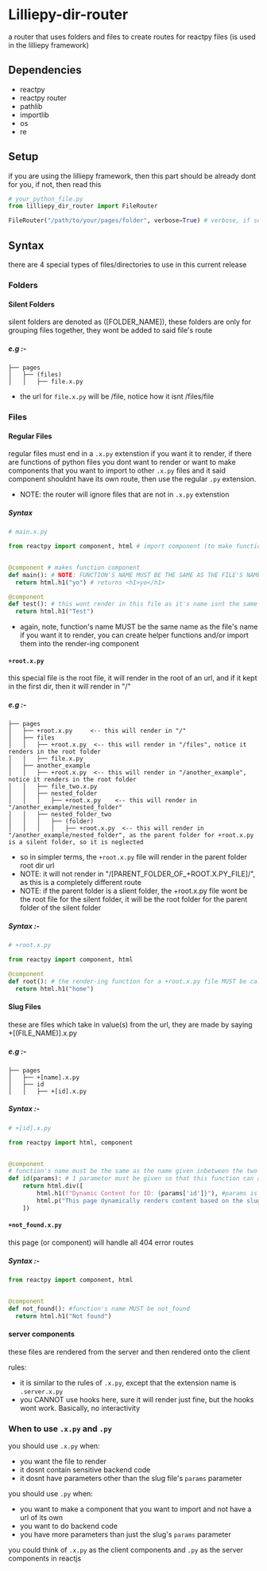 # Lilliepy-dir-router
a router that uses folders and files to create routes for reactpy files (is used in the lilliepy framework)

## Dependencies
* reactpy
* reactpy router
* pathlib
* importlib
* os
* re

## Setup
if you are using the lilliepy framework, then this part should be already dont for you, if not, then read this

```python
# your_python_file.py
from lilliepy_dir_router import FileRouter

FileRouter("/path/to/your/pages/folder", verbose=True) # verbose, if set to true, will print out the routes and status of the router
```

## Syntax

there are 4 special types of files/directories to use in this current release

### Folders

#### Silent Folders

silent folders are denoted as ([FOLDER_NAME]), these folders are only for grouping files together, they wont be added to said file's route

##### e.g :-
```
├── pages
│   ├── (files)
│   │   ├── file.x.py
```
* the url for ```file.x.py``` will be /file, notice how it isnt /files/file

### Files

#### Regular Files

regular files must end in a ```.x.py``` extenstion if you want it to render, if there are functions of python files you dont want to render or want to make components that you want to import to other ```.x.py``` files and it said component shouldnt have its own route, then use the regular ```.py``` extension.
* NOTE: the router will ignore files that are not in ```.x.py``` extenstion

##### Syntax
```python
# main.x.py

from reactpy import component, html # import component (to make function a component), and html (to make html), you can also import hooks from here if you want


@component # makes function component
def main(): # NOTE: FUNCTION'S NAME MUST BE THE SAME AS THE FILE'S NAME (THIS IS CASE SENSITIVE TOO)
  return html.h1("yo") # returns <h1>yo</h1>

@component
def test(): # this wont render in this file as it's name isnt the same as the file's name, however, you can use this function in your component (the functions that has the same name as the file's name)
  return html.h1("Test")

```
* again, note, function's name MUST be the same name as the file's name if you want it to render, you can create helper functions and/or import them into the render-ing component

#### ```+root.x.py```

this special file is the root file, it will render in the root of an url, and if it kept in the first dir, then it will render in "/"

##### e.g :-
```
├── pages
│   ├── +root.x.py     <-- this will render in "/"
│   ├── files
│   │   ├── +root.x.py  <-- this will render in "/files", notice it renders in the root folder
│   │   ├── file.x.py
│   ├── another_example
│   │   ├── +root.x.py  <-- this will render in "/another_example", notice it renders in the root folder
│   │   ├── file_two.x.py
│   │   ├── nested_folder
│   │   │   ├── +root.x.py    <-- this will render in "/another_example/nested_folder"
│   │   ├── nested_folder_two
│   │   │   ├── (folder)
│   │   │   │   ├── +root.x.py  <-- this will render in "/another_example/nested_folder", as the parent folder for +root.x.py is a silent folder, so it is neglected
```
* so in simpler terms, the ```+root.x.py``` file will render in the parent folder root dir url
* NOTE: it will not render in "/[PARENT_FOLDER_OF_+ROOT.X.PY_FILE]/", as this is a completely different route
* NOTE: if the parent folder is a slient folder, the +root.x.py file wont be the root file for the silent folder, it will be the root folder for the parent folder of the silent folder

##### Syntax :-
```python
# +root.x.py

from reactpy import component, html

@component
def root(): # the render-ing function for a +root.x.py file MUST be called "root" (LOWER CASE, NOT UPPPER CASE)
  return html.h1("home")
```

#### Slug Files

these are files which take in value(s) from the url, they are made by saying +[(FILE_NAME)].x.py

##### e.g :-
```
├── pages
│   ├── +[name].x.py
│   ├── id
│   │   ├── +[id].x.py
```

##### Syntax :-
```python
# +[id].x.py

from reactpy import html, component


@component
# function's name must be the same as the name given inbetween the two brackets in the file's name
def id(params): # 1 parameter must be given so that this function can access the value(s) in the url, the parameter's name MUST be called params if you want it to be a slug (this is to help differeciate between slug params and other params)
    return html.div([
        html.h1(f"Dynamic Content for ID: {params['id']}"), #params is a dictionary, trust me, knowing that helps you alot
        html.p("This page dynamically renders content based on the slug."),
    ])
```

#### ```+not_found.x.py```
this page (or component) will handle all 404 error routes

##### Syntax :-
```python
from reactpy import component, html


@component
def not_found(): #function's name MUST be not_found
  return html.h1("Not found")
```

#### server components
these files are rendered from the server and then rendered onto the client

rules:
* it is similar to the rules of ```.x.py```, except that the extension name is ```.server.x.py```
* you CANNOT use hooks here, sure it will render just fine, but the hooks wont work. Basically, no interactivity

### When to use ```.x.py``` and ```.py```

you should use ```.x.py``` when:
  * you want the file to render
  * it dosnt contain sensitive backend code
  * it dosnt have parameters other than the slug file's ```params``` parameter

you should use ```.py``` when:
  * you want to make a component that you want to import and not have a url of its own
  * you want to do backend code
  * you have more parameters than just the slug's ```params``` parameter

you could think of ```.x.py``` as the client components and ```.py``` as the server components in reactjs